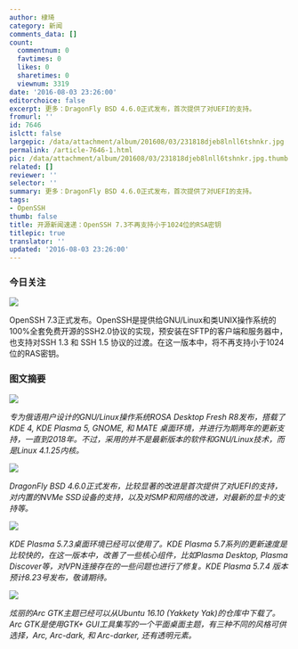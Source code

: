 ```yaml
---
author: 棣琦
category: 新闻
comments_data: []
count:
  commentnum: 0
  favtimes: 0
  likes: 0
  sharetimes: 0
  viewnum: 3319
date: '2016-08-03 23:26:00'
editorchoice: false
excerpt: 更多：DragonFly BSD 4.6.0正式发布，首次提供了对UEFI的支持。
fromurl: ''
id: 7646
islctt: false
largepic: /data/attachment/album/201608/03/231818djeb8lnll6tshnkr.jpg
permalink: /article-7646-1.html
pic: /data/attachment/album/201608/03/231818djeb8lnll6tshnkr.jpg.thumb.jpg
related: []
reviewer: ''
selector: ''
summary: 更多：DragonFly BSD 4.6.0正式发布，首次提供了对UEFI的支持。
tags:
- OpenSSH
thumb: false
title: 开源新闻速递：OpenSSH 7.3不再支持小于1024位的RSA密钥
titlepic: true
translator: ''
updated: '2016-08-03 23:26:00'
---
```


### 今日关注


![](/data/attachment/album/201608/03/231818djeb8lnll6tshnkr.jpg)


OpenSSH 7.3正式发布。OpenSSH是提供给GNU/Linux和类UNIX操作系统的100%全套免费开源的SSH2.0协议的实现，预安装在SFTP的客户端和服务器中，也支持对SSH 1.3 和 SSH 1.5 协议的过渡。在这一版本中，将不再支持小于1024位的RAS密钥。


### 图文摘要


![](/data/attachment/album/201608/03/232004brl7r1e5tcbbhzlh.jpg)


*专为俄语用户设计的GNU/Linux操作系统ROSA Desktop Fresh R8发布，搭载了KDE 4, KDE Plasma 5, GNOME, 和 MATE 桌面环境，并进行为期两年的更新支持，一直到2018年。不过，采用的并不是最新版本的软件和GNU/Linux技术，而是Linux 4.1.25内核。*


![](/data/attachment/album/201608/03/232108wqfoz6bob5xdzkoa.jpg)


*DragonFly BSD 4.6.0正式发布，比较显著的改进是首次提供了对UEFI的支持，对内置的NVMe SSD设备的支持，以及对SMP和网络的改进，对最新的显卡的支持等。*


![](/data/attachment/album/201608/03/232213xzd7z817dkuozgd1.jpg)


*KDE Plasma 5.7.3桌面环境已经可以使用了。KDE Plasma 5.7系列的更新速度是比较快的，在这一版本中，改善了一些核心组件，比如Plasma Desktop, Plasma Discover等，对VPN连接存在的一些问题也进行了修复。KDE Plasma 5.7.4 版本预计8.23号发布，敬请期待。*


![](/data/attachment/album/201608/03/232323ktvr6vt99trpry9y.jpg)


*炫丽的Arc GTK主题已经可以从Ubuntu 16.10 (Yakkety Yak)的仓库中下载了。Arc GTK是使用GTK+ GUI工具集写的一个平面桌面主题，有三种不同的风格可供选择，Arc, Arc-dark, 和 Arc-darker, 还有透明元素。*